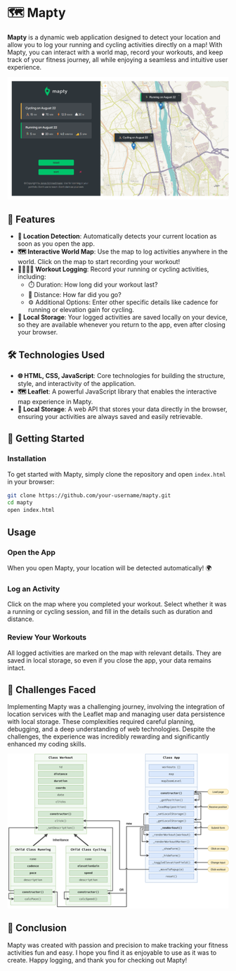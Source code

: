 # 🗺️ Mapty

**Mapty** is a dynamic web application designed to detect your location and allow you to log your running and cycling activities directly on a map! With Mapty, you can interact with a world map, record your workouts, and keep track of your fitness journey, all while enjoying a seamless and intuitive user experience.

![mapty](mapty.png)

## 🌟 Features

- **📍 Location Detection**: Automatically detects your current location as soon as you open the app.
- **🗺️ Interactive World Map**: Use the map to log activities anywhere in the world. Click on the map to start recording your workout!
- **🏃‍♂️🚴‍♀️ Workout Logging**: Record your running or cycling activities, including:
  - ⏱️ Duration: How long did your workout last?
  - 📏 Distance: How far did you go?
  - ⚙️ Additional Options: Enter other specific details like cadence for running or elevation gain for cycling.
- **💾 Local Storage**: Your logged activities are saved locally on your device, so they are available whenever you return to the app, even after closing your browser.

## 🛠️ Technologies Used

- **🌐 HTML, CSS, JavaScript**: Core technologies for building the structure, style, and interactivity of the application.
- **🗺️ Leaflet**: A powerful JavaScript library that enables the interactive map experience in Mapty.
- **💾 Local Storage**: A web API that stores your data directly in the browser, ensuring your activities are always saved and easily retrievable.

## 🚀 Getting Started

### Installation

To get started with Mapty, simply clone the repository and open `index.html` in your browser:

```bash
git clone https://github.com/your-username/mapty.git
cd mapty
open index.html
```

## Usage

### Open the App
When you open Mapty, your location will be detected automatically! 🌍

### Log an Activity
Click on the map where you completed your workout. Select whether it was a running or cycling session, and fill in the details such as duration and distance.

### Review Your Workouts
All logged activities are marked on the map with relevant details. They are saved in local storage, so even if you close the app, your data remains intact.

## 🚧 Challenges Faced
Implementing Mapty was a challenging journey, involving the integration of location services with the Leaflet map and managing user data persistence with local storage. These complexities required careful planning, debugging, and a deep understanding of web technologies. Despite the challenges, the experience was incredibly rewarding and significantly enhanced my coding skills.

![](Mapty-architecture-final.png)

## 🎉 Conclusion
Mapty was created with passion and precision to make tracking your fitness activities fun and easy. I hope you find it as enjoyable to use as it was to create. Happy logging, and thank you for checking out Mapty!


